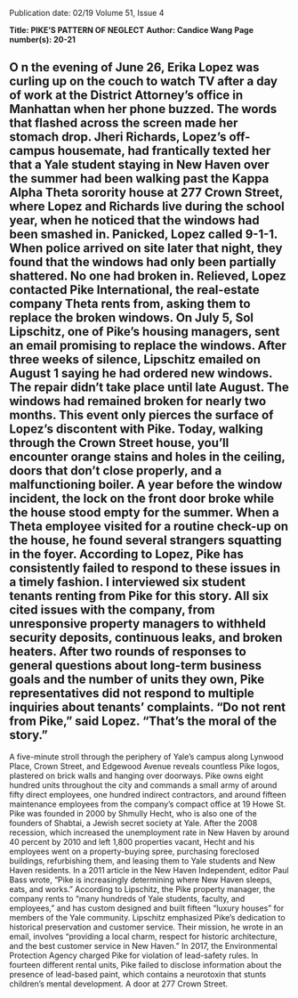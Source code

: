 Publication date: 02/19
Volume 51, Issue 4

**Title: PIKE’S PATTERN OF NEGLECT**
**Author: Candice Wang**
**Page number(s): 20-21**

O
n the evening of June 26, Erika Lopez was 
curling up on the couch to watch TV after 
a day of work at the District Attorney’s office 
in Manhattan when her phone buzzed. The words that 
flashed across the screen made her stomach drop. Jheri 
Richards, Lopez’s off-campus housemate, had frantically 
texted her that a Yale student staying in New Haven over 
the summer had been walking past the Kappa Alpha 
Theta sorority house at 277 Crown Street, where Lopez 
and Richards live during the school year, when he noticed 
that the windows had been smashed in. Panicked, Lopez 
called 9-1-1. When police arrived on site later that night, 
they found that the windows had only been partially 
shattered. No one had broken in.
Relieved, Lopez contacted Pike International, the 
real-estate company Theta rents from, asking them to 
replace the broken windows. On July 5, Sol Lipschitz, 
one of Pike’s housing managers, sent an email promising 
to replace the windows. After three weeks of silence, 
Lipschitz emailed on August 1 saying he had ordered 
new windows. The repair didn’t take place until late 
August. The windows had remained broken for nearly 
two months.
This event only pierces the surface of Lopez’s 
discontent with Pike. Today, walking through the Crown 
Street house, you’ll encounter orange stains and holes 
in the ceiling, doors that don’t close properly, and a 
malfunctioning boiler. A year before the window incident, 
the lock on the front door broke while the house stood 
empty for the summer. When a Theta employee visited 
for a routine check-up on the house, he found several 
strangers squatting in the foyer.
According to Lopez, Pike has consistently failed to 
respond to these issues in a timely fashion. I interviewed 
six student tenants renting from Pike for this story. All six 
cited issues with the company, from unresponsive property 
managers to withheld security deposits, continuous leaks, 
and broken heaters. After two rounds of responses to 
general questions about long-term business goals and the 
number of units they own, Pike representatives did not 
respond to multiple inquiries about tenants’ complaints.
“Do not rent from Pike,” said Lopez. “That’s the moral 
of the story.”
-----
A five-minute stroll through the periphery of Yale’s 
campus along Lynwood Place, Crown Street, and 
Edgewood Avenue reveals countless Pike logos, plastered 
on brick walls and hanging over doorways. Pike owns 
eight hundred units throughout the city and commands a 
small army of around fifty direct employees, one hundred 
indirect contractors, and around fifteen maintenance 
employees from the company’s compact office at 19 
Howe St. 
Pike was founded in 2000 by Shmully Hecht, who 
is also one of the founders of Shabtai, a Jewish secret 
society at Yale. After the 2008 recession, which increased 
the unemployment rate in New Haven by around 40 
percent by 2010 and left 1,800 properties vacant, Hecht 
and his employees went on a property-buying spree, 
purchasing foreclosed buildings, refurbishing them, and 
leasing them to Yale students and New Haven residents. 
In a 2011 article in the New Haven Independent, editor 
Paul Bass wrote, “Pike is increasingly determining where 
New Haven sleeps, eats, and works.”
According to Lipschitz, the Pike property manager, 
the company rents to “many hundreds of Yale students, 
faculty, and employees,” and has custom designed and 
built fifteen “luxury houses” for members of the Yale 
community. Lipschitz emphasized Pike’s dedication 
to historical preservation and customer service. Their 
mission, he wrote in an email, involves “providing a local 
charm, respect for historic architecture, and the best 
customer service in New Haven.”
In 2017, the Environmental Protection Agency 
charged Pike for violation of lead-safety rules. In fourteen 
different rental units, Pike failed to disclose information 
about the presence of lead-based paint, which contains 
a neurotoxin that stunts children’s mental development. 
A door at 277 Crown Street.